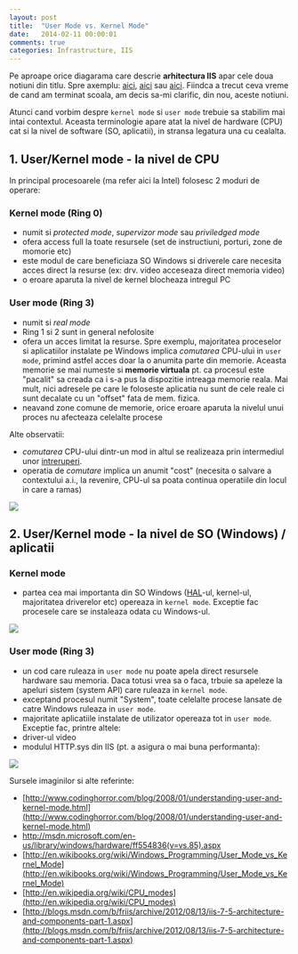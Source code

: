 ```yaml
---
layout: post
title:  "User Mode vs. Kernel Mode"
date:   2014-02-11 00:00:01
comments: true
categories: Infrastructure, IIS
---
```


Pe aproape orice diagarama care descrie **arhitectura IIS** apar cele doua notiuni din titlu. Spre axemplu: [aici](http://www.iis.net/learn/get-started/introduction-to-iis/introduction-to-iis-architecture), [aici](http://blogs.msdn.com/b/friis/archive/2012/08/13/iis-7-5-architecture-and-components-part-1.aspx) sau [aici](http://www.codeproject.com/Articles/28693/Deploying-ASP-NET-Websites-on-IIS-7-0). Fiindca a trecut ceva vreme de cand am terminat scoala, am decis sa-mi clarific, din nou, aceste notiuni.

Atunci cand vorbim despre `kernel mode` si `user mode` trebuie sa stabilim mai intai contextul. Aceasta terminologie apare atat la nivel de hardware (CPU) cat si la nivel de software (SO, aplicatii), in stransa legatura una cu cealalta. 

## 1. User/Kernel mode - la nivel de CPU ##

In principal procesoarele (ma refer aici la Intel) folosesc 2 moduri de operare:

### Kernel mode (Ring 0) ###

 - numit si *protected mode*, *supervizor mode* sau *priviledged mode*
  - ofera access full la toate resursele (set de instructiuni, porturi, zone de momorie etc)
 - este modul de care beneficiaza SO Windows si driverele care necesita acces direct la resurse (ex: drv. video acceseaza direct memoria video)
 - o eroare aparuta la nivel de kernel blocheaza intregul PC
 
### User mode (Ring 3) ###

 - numit si *real mode*
 - Ring 1 si 2 sunt in general nefolosite
 - ofera un acces limitat la resurse. Spre exemplu, majoritatea proceselor  si aplicatiilor instalate pe Windows implica *comutarea* CPU-ului in `user mode`, primind astfel acces doar la o anumita parte din memorie. Aceasta memorie se mai numeste si **memorie virtuala** pt. ca procesul este "pacalit" sa creada ca i s-a pus la dispozitie intreaga memorie reala. Mai mult, nici adresele pe care le foloseste aplicatia nu sunt de cele reale ci sunt decalate cu un "offset" fata de mem. fizica.
 - neavand zone comune de memorie, orice eroare aparuta la nivelul unui proces nu afecteaza celelalte procese

Alte observatii: 

- *comutarea* CPU-ului dintr-un mod in altul se realizeaza prin intermediul unor [intreruperi](http://en.wikipedia.org/wiki/Inter-processor_interrupt). 
- operatia de *comutare* implica un anumit "cost" (necesita o salvare a  contextului a.i., la revenire, CPU-ul sa poata continua operatiile din locul in care a ramas)

 ![](https://dl.dropboxusercontent.com/u/43065769/blog/images/2014/cpu-rings.png)

## 2. User/Kernel mode - la nivel de SO (Windows) / aplicatii ##

### Kernel mode ###

 - partea cea mai importanta din SO Windows ([HAL](http://en.wikipedia.org/wiki/Hardware_abstraction)-ul, kernel-ul, majoritatea driverelor etc) opereaza in `kernel mode`. Exceptie fac procesele care se instaleaza odata cu Windows-ul.  

  ![](https://dl.dropboxusercontent.com/u/43065769/blog/images/2014/windows-user-and-kernel-mode.png)

### User mode (Ring 3) ###

 - un cod care ruleaza in `user mode` nu poate apela direct resursele hardware sau memoria. Daca totusi vrea sa o faca, trbuie sa apeleze la apeluri sistem (system API) care ruleaza in `kernel mode`.
 - exceptand procesul numit "System", toate celelalte procese lansate de catre Windows ruleaza in `user mode`.
 - majoritate aplicatiile instalate de utilizator opereaza tot in `user mode`. Exceptie fac, printre altele:
  - driver-ul video
  - modulul HTTP.sys din IIS (pt. a asigura o mai buna performanta):

  ![](https://dl.dropboxusercontent.com/u/43065769/blog/images/2014/iis-architecture-user-kernel-mode.png) 

Sursele imaginilor si alte referinte:

- [http://www.codinghorror.com/blog/2008/01/understanding-user-and-kernel-mode.html](http://www.codinghorror.com/blog/2008/01/understanding-user-and-kernel-mode.html)
- http://msdn.microsoft.com/en-us/library/windows/hardware/ff554836(v=vs.85).aspx
- [http://en.wikibooks.org/wiki/Windows_Programming/User_Mode_vs_Kernel_Mode](http://en.wikibooks.org/wiki/Windows_Programming/User_Mode_vs_Kernel_Mode)
- [http://en.wikipedia.org/wiki/CPU_modes](http://en.wikipedia.org/wiki/CPU_modes)
- [http://blogs.msdn.com/b/friis/archive/2012/08/13/iis-7-5-architecture-and-components-part-1.aspx](http://blogs.msdn.com/b/friis/archive/2012/08/13/iis-7-5-architecture-and-components-part-1.aspx)